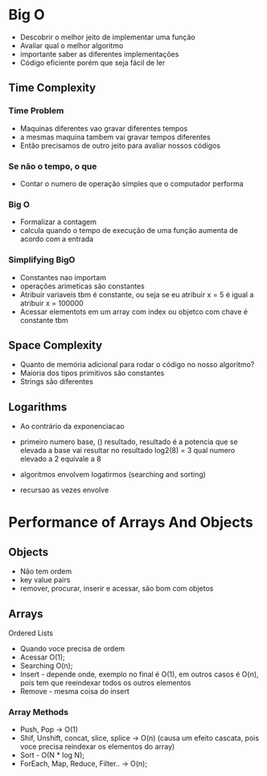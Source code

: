 # Big O

- Descobrir o melhor jeito de implementar uma função
- Avaliar qual o melhor algoritmo
- importante saber as diferentes implementações
- Código eficiente porém que seja fácil de ler


## Time Complexity
### Time Problem

- Maquinas diferentes vao gravar diferentes tempos
- a mesmas maquina tambem vai gravar tempos diferentes
- Então precisamos de outro jeito para avaliar nossos códigos

### Se não o tempo, o que

- Contar o numero de operação simples que o computador performa

### Big O

- Formalizar a contagem
- calcula quando o tempo de execução de uma função aumenta de acordo com a entrada

### Simplifying BigO
- Constantes nao importam
- operações arimeticas são constantes
- Atribuir variaveis tbm é constante, ou seja se eu atribuir x = 5 é igual a atribuir x = 100000
- Acessar elementots em um array com index ou objetco com chave é constante tbm

## Space Complexity

- Quanto de memória adicional para rodar o código no nosso algoritmo?
- Maioria dos tipos primitivos são constantes
- Strings são diferentes

## Logarithms

- Ao contrário da exponenciacao
- primeiro numero base, () resultado, resultado é a potencia que se elevada a base vai resultar no resultado
log2(8) = 3
qual numero elevado a 2 equivale a 8

- algoritmos envolvem logatirmos (searching and sorting)
- recursao as vezes envolve

# Performance of Arrays And Objects

## Objects

- Não tem ordem
- key value pairs
- remover, procurar, inserir e acessar, são bom com objetos

## Arrays
Ordered Lists

- Quando voce precisa de ordem
- Acessar O(1);
- Searching O(n);
- Insert - depende onde, exemplo no final é O(1), em outros casos é O(n), pois tem que reeindexar todos os outros elementos
- Remove - mesma coisa do insert

### Array Methods

- Push, Pop -> O(1)
- Shif, Unshift, concat, slice, splice -> O(n) (causa um efeito cascata, pois voce precisa reindexar os elementos do array)
- Sort - O(N * log N);
- ForEach, Map, Reduce, Filter.. -> O(n);

